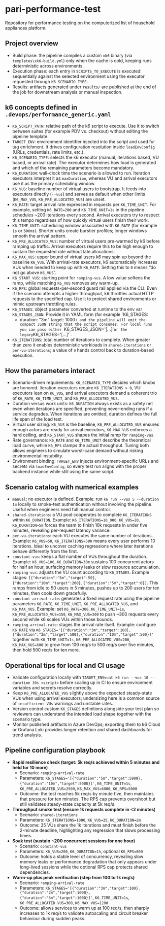 # pari-performance-test

Repository for performance testing on the computerized list of household appliances platform.

## Project overview

- Build phase: the pipeline compiles a custom `xk6` binary (via `templates\xk6-build.yml`) only when the cache is cold, keeping runs deterministic across environments.
- Execution phase: each entry in `SCRIPTS_TO_EXECUTE` is executed sequentially against the selected environment using the executor requested through `K6_SCENARIO_TYPE`.
- Results: artifacts generated under `results/` are published at the end of the job for downstream analysis or manual inspection.

## k6 concepts defined in `.devops/performance_generic.yaml`

- `K6_SCRIPT_PATH`: relative path of the k6 script to execute. Use it to switch between suites (for example PDV vs. checkout) without editing the pipeline template.
- `TARGET_ENV`: environment identifier injected into the script and used for tag enrichment. It drives configuration resolution inside `loadEnvConfig` (URLs, credentials, rate limits, etc.).
- `K6_SCENARIO_TYPE`: selects the k6 executor (manual, iterations based, VU based, or arrival rate). The executor determines how load is generated and which of the remaining parameters become mandatory.
- `K6_DURATION`: wall-clock time the scenario is allowed to run. Iteration executors interpret it as `maxDuration`, whereas VU and arrival executors use it as the primary scheduling window.
- `K6_VUS`: baseline number of virtual users to bootstrap. It feeds into executors directly (`--vus`) and serves as default when other limits (`K6_MAX_VUS`, `K6_PRE_ALLOCATED_VUS`) are unset.
- `K6_RATE`: target arrival rate expressed in requests per `K6_TIME_UNIT`. For example, setting `K6_RATE=200` and `K6_TIME_UNIT=1s` in the pipeline schedules ~200 iterations every second. Arrival executors try to respect this tempo regardless of how quickly virtual users finish their work.
- `K6_TIME_UNIT`: scheduling window associated with `K6_RATE` (for example `1s` or `500ms`). Shorter units create burstier profiles; longer windows smooth the arrival pattern.
- `K6_PRE_ALLOCATED_VUS`: number of virtual users pre-warmed by k6 before ramping up traffic. Arrival executors require this to be high enough to sustain the requested rate without late allocations.
- `K6_MAX_VUS`: upper bound of virtual users k6 may spin up beyond the baseline `K6_VUS`. With arrival-rate executors, k6 automatically increases VUs when needed to keep up with `K6_RATE`. Setting this to `0` means “do not go above `K6_VUS`”.
- `K6_START_VUS`: starting point for `ramping-vus`. A low value softens the ramp, while matching `K6_VUS` removes any warm-up.
- `K6_RPS`: global requests-per-second guard rail applied via the CLI. Even if the scenario attempts a higher throughput, k6 throttles actual HTTP requests to the specified cap. Use it to protect shared environments or mimic upstream throttling rules.
- `K6_STAGES`: object parameter converted at runtime to the env var `K6_STAGES_JSON`. Provide it in YAML form (for example `K6_STAGES:
  - duration: "3m"
    target: 1000`) and the pipeline will emit the compact JSON string that the script consumes. For local runs you can pass either `K6_STAGES_JSON='[...]'` or the legacy `K6_STAGES='[...]'`.
- `K6_ITERATIONS`: total number of iterations to complete. When greater than zero it enables deterministic workloads in `shared-iterations` or `per-vu-iterations`; a value of `0` hands control back to duration-based execution.

## How the parameters interact

- Scenario-driven requirements: `K6_SCENARIO_TYPE` decides which knobs are honored. Iteration executors require `K6_ITERATIONS > 0`, VU executors lean on `K6_VUS`, and arrival executors demand a coherent trio of `K6_RATE`, `K6_TIME_UNIT`, and `K6_PRE_ALLOCATED_VUS`.
- Duration versus work units: `K6_DURATION` always exists as a safety net even when iterations are specified, preventing never-ending runs if a service degrades. When iterations are omitted, duration defines the full life span of the load test.
- Virtual user sizing: `K6_VUS` is the baseline, `K6_PRE_ALLOCATED_VUS` ensures enough actors are ready for arrival executors, `K6_MAX_VUS` enforces a hard ceiling, and `K6_START_VUS` shapes the initial ramp for `ramping-vus`.
- Rate governance: `K6_RATE` and `K6_TIME_UNIT` describe the theoretical load curve, while `K6_RPS` clamps the actual throughput. Tuning both allows engineers to simulate worst-case demand without risking environmental instability.
- Environment binding: `TARGET_ENV` injects environment-specific URLs and secrets via `loadEnvConfig`, so every test run aligns with the proper backend instance while still using the same script.

## Scenario catalog with numerical examples

- `manual`: no executor is defined. Example: run `k6 run --vus 5 --duration 1m` locally to smoke-test authentication without involving the pipeline. Useful when engineers need full manual control.
- `shared-iterations`: a VU pool cooperates to complete `K6_ITERATIONS` within `K6_DURATION`. Example: `K6_ITERATIONS=10_000`, `K6_VUS=20`, `K6_DURATION=5m` forces the team to finish 10k requests in under five minutes, revealing per-request latency variance.
- `per-vu-iterations`: each VU executes the same number of iterations. Example: `K6_VUS=50`, `K6_ITERATIONS=500` means every user performs 10 iterations. Ideal to uncover caching regressions where later iterations behave differently from the first.
- `constant-vus`: keeps a flat number of VUs throughout the duration. Example: `K6_VUS=100`, `K6_DURATION=30m` sustains 100 concurrent actors for half an hour, surfacing memory leaks or slow resource accumulation.
- `ramping-vus`: adjusts the VU count according to `K6_STAGES`. Example stages: `[{"duration":"5m","target":50},{"duration":"10m","target":200},{"duration":"5m","target":0}]`. This ramps from idle to 50 users in 5 minutes, pushes up to 200 users for ten minutes, then cools down gracefully.
- `constant-arrival-rate`: generates a fixed request rate using the pipeline parameters `K6_RATE`, `K6_TIME_UNIT`, `K6_PRE_ALLOCATED_VUS`, and `K6_MAX_VUS`. Example: set `K6_RATE=300`, `K6_TIME_UNIT=1s`, `K6_PRE_ALLOCATED_VUS=150`, `K6_MAX_VUS=300` to push ~300 requests every second while k6 scales VUs within those bounds.
- `ramping-arrival-rate`: stages the arrival rate itself. Example: configure `K6_RATE` via `K6_STAGES='[{"duration":"3m","target":100},{"duration":"2m","target":500},{"duration":"10m","target":500}]'` together with `K6_TIME_UNIT=1s`, `K6_PRE_ALLOCATED_VUS=200`, `K6_MAX_VUS=600` to grow from 100 req/s to 500 req/s over five minutes, then hold 500 req/s for ten more.

## Operational tips for local and CI usage

- Validate configuration locally with `TARGET_ENV=uat k6 run --vus 10 --duration 30s <script>` before scaling up in CI to ensure environment variables and secrets resolve correctly.
- Keep `K6_PRE_ALLOCATED_VUS` slightly above the expected steady-state VUs when using arrival executors; undersizing here is a common source of `insufficient VUs` warnings and unstable rates.
- Version control custom `K6_STAGES` definitions alongside your test plan so reviewers can understand the intended load shape together with the scenario type.
- Monitor published artifacts in Azure DevOps; exporting them to k6 Cloud or Grafana Loki provides longer retention and shared dashboards for trend analysis.

## Pipeline configuration playbook

- **Rapid resilience check (target: 5k req/s achieved within 5 minutes and held for 10 more)**
  - Scenario: `ramping-arrival-rate`
  - Parameters: `K6_STAGES='[{"duration":"5m","target":5000},{"duration":"10m","target":5000}]'`, `K6_TIME_UNIT=1s`, `K6_PRE_ALLOCATED_VUS=2500`, `K6_MAX_VUS=6000`, `K6_RPS=5000`
  - Outcome: the test reaches 5k req/s by minute five, then maintains that pressure for ten minutes. The RPS cap prevents overshoot but still validates steady-state capacity at 5k req/s.
- **Throughput smoke test (ensure 1k requests complete in <2 minutes)**
  - Scenario: `shared-iterations`
  - Parameters: `K6_ITERATIONS=1000`, `K6_VUS=25`, `K6_DURATION=2m`
  - Outcome: 25 VUs share the 1k iterations and must finish before the 2-minute deadline, highlighting any regression that slows processing times.
- **Soak test (sustain ~200 concurrent sessions for one hour)**
  - Scenario: `constant-vus`
  - Parameters: `K6_VUS=200`, `K6_DURATION=1h`, optional `K6_RPS=800`
  - Outcome: holds a stable level of concurrency, revealing slow memory leaks or performance degradation that only appears under long-lived sessions while the optional RPS cap protects shared dependencies.
- **Warm-up plus peak verification (step from 100 to 1k req/s)**
  - Scenario: `ramping-arrival-rate`
  - Parameters: `K6_STAGES='[{"duration":"3m","target":100},{"duration":"2m","target":1000},{"duration":"5m","target":1000}]'`, `K6_TIME_UNIT=1s`, `K6_PRE_ALLOCATED_VUS=300`, `K6_MAX_VUS=1200`
  - Outcome: allows services to warm up at 100 req/s, then sharply increases to 1k req/s to validate autoscaling and circuit breaker behaviour during sudden peaks.
